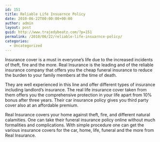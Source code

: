 ```yaml
---
id: 151
title: Reliable Life Insuarnce Policy
date: 2010-06-22T00:00:00+00:00
author: admin
layout: post
guid: http://www.trajedybeatz.com/?p=151
permalink: /2010/06/22/reliable-life-insuarnce-policy/
categories:
  - Uncategorized
---
```

Insurance cover is a must in everyone&#8217;s life due to the increased incidents of theft, fire and the more. Real Insurance is the leading and of the reliable insurance company that offers you the cheap funeral insurance to reduce the burden to your family members at the time of death.

They are well experienced in this line and offer different types of insurance including landlord&#8217;s insurance. The real life insurance cover taken from them offers you the comprehensive protection in your life apart from 10% bonus after three years. Their car insurance policy gives you third party cover also at an affordable premium.

Real Insurance covers your home against theft, fire, and different natural calamities. One can take their funeral insurance policy online without much formalities and complications. With simple procedure one can get the various insurance covers for the car, home, life, funeral and the more from Real Insurance.